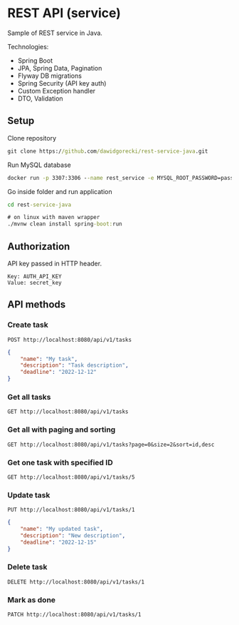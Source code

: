 # REST API (service)
Sample of REST service in Java.

Technologies:
- Spring Boot
- JPA, Spring Data, Pagination
- Flyway DB migrations
- Spring Security (API key auth)
- Custom Exception handler
- DTO, Validation

## Setup
Clone repository
```cmd
git clone https://github.com/dawidgorecki/rest-service-java.git
```

Run MySQL database
```cmd
docker run -p 3307:3306 --name rest_service -e MYSQL_ROOT_PASSWORD=password -e MYSQL_DATABASE=rest_service -d mysql
```

Go inside folder and run application
```cmd
cd rest-service-java

# on linux with maven wrapper
./mvnw clean install spring-boot:run
```

## Authorization
API key passed in HTTP header.
```properties
Key: AUTH_API_KEY
Value: secret_key
```

## API methods

### Create task  
```
POST http://localhost:8080/api/v1/tasks
```
```json
{
    "name": "My task",
    "description": "Task description",
    "deadline": "2022-12-12"
}
```
### Get all tasks  
```
GET http://localhost:8080/api/v1/tasks
```

### Get all with paging and sorting  
```
GET http://localhost:8080/api/v1/tasks?page=0&size=2&sort=id,desc
```

### Get one task with specified ID  
```
GET http://localhost:8080/api/v1/tasks/5
```

### Update task  
```
PUT http://localhost:8080/api/v1/tasks/1
```
```json
{
    "name": "My updated task",
    "description": "New description",
    "deadline": "2022-12-15"
}
```

### Delete task  
```
DELETE http://localhost:8080/api/v1/tasks/1
```

### Mark as done  
```
PATCH http://localhost:8080/api/v1/tasks/1
```
